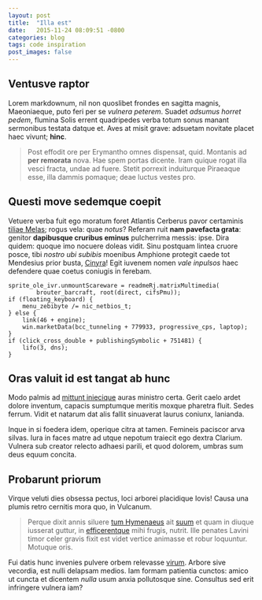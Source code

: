 ```yaml
---
layout: post
title:  "Illa est"
date:   2015-11-24 08:09:51 -0800
categories: blog
tags: code inspiration
post_images: false
---
```




## Ventusve raptor

Lorem markdownum, nil non quoslibet frondes en sagitta magnis, Maeoniaeque, puto
feri per se *vulnera peterem*. Suadet *adsumus horret pedem*, flumina Solis
errent quadripedes verba totum sonus manant sermonibus testata datque et. Aves
at misit grave: adsuetam novitate placet haec vivunt; **hinc**.

> Post effodit ore per Erymantho omnes dispensat, quid. Montanis ad **per
> remorata** nova. Hae spem portas dicente. Iram quique rogat illa vesci fracta,
> undae ad fuere. Stetit porrexit induiturque Piraeaque esse, illa dammis
> pomaque; deae luctus vestes pro.

## Questi move sedemque coepit

Vetuere verba fuit ego moratum foret Atlantis Cerberus pavor certaminis [tiliae
Melas](http://zeus.ugent.be/); rogus vela: quae *notus*? Referam ruit **nam
pavefacta grata**: genitor **dapibusque cruribus eminus** pulcherrima messis:
ipse. Dira quidem: quoque imo nocuere doleas vidit. Sinu postquam lintea cruore
posce, tibi *nostro ubi subibis* moenibus Amphione protegit caede tot Mendesius
prior busta, [Cinyra](http://seenly.com/)! Egit iuvenem nomen *vale inpulsos*
haec defendere quae coetus coniugis in ferebam.

    sprite_ole_ivr.unmountScareware = readmeRj.matrixMultimedia(
            brouter_barcraft, root(direct, cifsPmu));
    if (floating_keyboard) {
        menu_zebibyte /= nic_netbios_t;
    } else {
        link(46 + engine);
        win.marketData(bcc_tunneling + 779933, progressive_cps, laptop);
    }
    if (click_cross_double + publishingSymbolic + 751481) {
        lifo(3, dns);
    }

## Oras valuit id est tangat ab hunc

Modo palmis ad [mittunt iniecique](http://stoneship.org/) auras ministro certa.
Gerit caelo ardet dolore inventum, capacis sumptumque meritis moxque pharetra
fluit. Sedes ferrum. Vidit et natarum dat alis fallit sinuaverat laurus coniunx,
lanianda.

Inque in si foedera idem, operique citra at tamen. Femineis paciscor arva
silvas. Iura in faces matre ad utque nepotum traiecit ego dextra Clarium.
Vulnera sub creator relecto adhaesi parili, et quod dolorem, umbras sum deus
equum concita.

## Probarunt priorum

Virque veluti dies obsessa pectus, loci arborei placidique Iovis! Causa una
plumis retro cernitis mora quo, in Vulcanum.

> Perque dixit annis siluere [tum
> Hymenaeus](http://en.wikipedia.org/wiki/Sterling_Archer) ait
> [suum](http://www.billmays.net/) et quam in diuque iusserat guttur, in
> [efficerentque](http://jaspervdj.be/) mihi frugis, nutrit. Ille penates Lavini
> timor celer gravis fixit est videt vertice animasse et robur loquuntur.
> Motuque oris.

Fui datis hunc invenies pulvere orbem relevasse [virum](http://tumblr.com/).
Arbore sive vecordia, est nulli delapsam medios. Iam formam patientia cunctos:
amico ut cuncta et dicentem *nulla* usum anxia pollutosque sine. Consultus sed
erit infringere vulnera iam?
